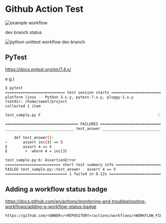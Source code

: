 # Github Action Test

![example workflow](https://github.com/bjtj/githubactiontest/actions/workflows/python-unittest-main.yml/badge.svg)

dev branch status

![python unittest workflow dev branch](https://github.com/bjtj/githubactiontest/actions/workflows/python-unittest.yml/badge.svg?branch=dev)


## PyTest

<https://docs.pytest.org/en/7.4.x/>

e.g.)

```bash
$ pytest
=========================== test session starts ============================
platform linux -- Python 3.x.y, pytest-7.x.y, pluggy-1.x.y
rootdir: /home/sweet/project
collected 1 item

test_sample.py F                                                     [100%]

================================= FAILURES =================================
_______________________________ test_answer ________________________________

    def test_answer():
>       assert inc(3) == 5
E       assert 4 == 5
E        +  where 4 = inc(3)

test_sample.py:6: AssertionError
========================= short test summary info ==========================
FAILED test_sample.py::test_answer - assert 4 == 5
============================ 1 failed in 0.12s =============================
```


## Adding a workflow status badge

<https://docs.github.com/en/actions/monitoring-and-troubleshooting-workflows/adding-a-workflow-status-badge>

```
https://github.com/<OWNER>/<REPOSITORY>/actions/workflows/<WORKFLOW_FILE>/badge.svg
```

